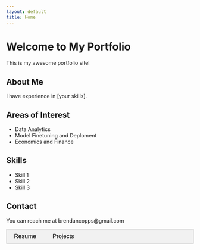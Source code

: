 ```yaml
---
layout: default
title: Home
---
```


<h1>Welcome to My Portfolio</h1>
<p>This is my awesome portfolio site!</p>

<h2>About Me</h2>
<p>I have experience in [your skills].</p>

<h2> Areas of Interest </h2>
<ul> 
    <li>Data Analytics</li>
    <li>Model Finetuning and Deploment</li>
    <li>Economics and Finance</li>
</ul>
<h2>Skills</h2>
<ul>
    <li>Skill 1</li>
    <li>Skill 2</li>
    <li>Skill 3</li>
</ul>

<h2>Contact</h2>
<p>You can reach me at brendancopps@gmail.com</p>

<div class="tab">
    <button class="tablinks" onclick="openTab(event, 'Resume')" id="defaultopen">Resume</button>
    <button class="tablinks" onclick="openTab(event, 'Projects')">Projects</button>
</div>

<div id="Resume" class="tabcontent">
    <h1>My Resume</h1>
    <p>Content for your resume goes here.</p>
</div>

<div id="Projects" class="tabcontent">
    <h1>My Projects</h1>
    <p>Content for your projects goes here.</p>
    <ul>
        <li> [Ames Housing Project](./ames_housing.md). </li>
    </ul>
</div>

<script>
//Create two tabs to flip between resume and project views
function openTab(evt, tabName) {
    var i, tabcontent, tablinks;
    tabcontent = document.getElementsByClassName("tabcontent");
    for (i = 0; i < tabcontent.length; i++) {
        tabcontent[i].style.display = "none";
    }
    tablinks = document.getElementsByClassName("tablinks");
    for (i = 0; i < tablinks.length; i++) {
        tablinks[i].className = tablinks[i].className.replace(" active", "");
    }
    document.getElementById(tabName).style.display = "block";
    evt.currentTarget.className += " active";
}
// Automatically click the default tab 
document.getElementById("defaultOpen").click();
</script>

<style>
.tab {
    overflow: hidden;
    border: 1px solid #ccc;
    background-color: #f1f1f1;
}

.tab button {
    background-color: inherit;
    border: none;
    color: black;
    cursor: pointer;
    padding: 10px 20px;
    font-size: 16px;
}

.tab button:hover {
    background-color: #ddd;
}

.tab button.active {
    background-color: #ccc;
}

.tabcontent {
    display: none;
    padding: 6px 12px;
    border: 1px solid #ccc;
    border-top: none;
}
</style>
